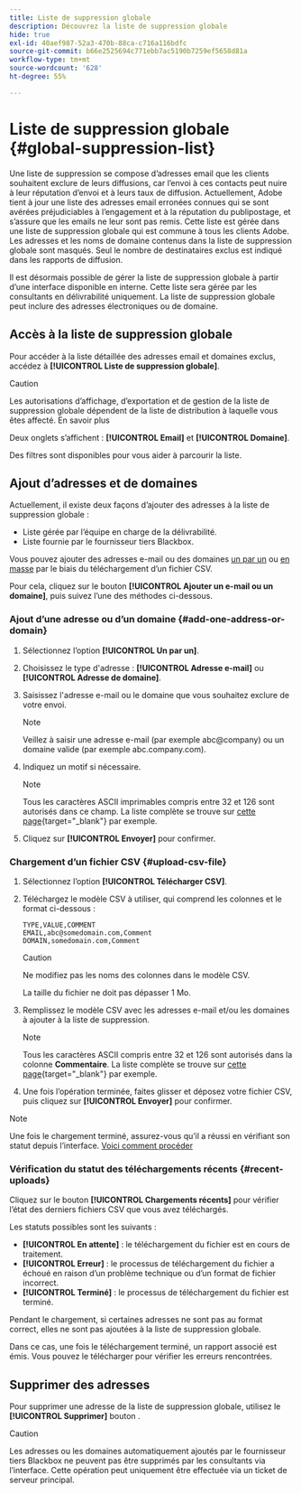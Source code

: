 ```yaml
---
title: Liste de suppression globale
description: Découvrez la liste de suppression globale
hide: true
exl-id: 40aef987-52a3-470b-88ca-c716a116bdfc
source-git-commit: b66e2525694c771ebb7ac5190b7259ef5658d81a
workflow-type: tm+mt
source-wordcount: '628'
ht-degree: 55%

---
```


# Liste de suppression globale {#global-suppression-list}

Une liste de suppression se compose d’adresses email que les clients souhaitent exclure de leurs diffusions, car l’envoi à ces contacts peut nuire à leur réputation d’envoi et à leurs taux de diffusion. Actuellement, Adobe tient à jour une liste des adresses email erronées connues qui se sont avérées préjudiciables à l’engagement et à la réputation du publipostage, et s’assure que les emails ne leur sont pas remis. Cette liste est gérée dans une liste de suppression globale qui est commune à tous les clients Adobe. Les adresses et les noms de domaine contenus dans la liste de suppression globale sont masqués. Seul le nombre de destinataires exclus est indiqué dans les rapports de diffusion.

Il est désormais possible de gérer la liste de suppression globale à partir d’une interface disponible en interne. Cette liste sera gérée par les consultants en délivrabilité uniquement. La liste de suppression globale peut inclure des adresses électroniques ou de domaine.

## Accès à la liste de suppression globale

Pour accéder à la liste détaillée des adresses email et domaines exclus, accédez à **[!UICONTROL Liste de suppression globale]**.

>[!CAUTION]
>
>Les autorisations d’affichage, d’exportation et de gestion de la liste de suppression globale dépendent de la liste de distribution à laquelle vous êtes affecté. En savoir plus

Deux onglets s’affichent : **[!UICONTROL Email]** et **[!UICONTROL Domaine]**.

Des filtres sont disponibles pour vous aider à parcourir la liste.

## Ajout d’adresses et de domaines

Actuellement, il existe deux façons d’ajouter des adresses à la liste de suppression globale :

* Liste gérée par l’équipe en charge de la délivrabilité.
* Liste fournie par le fournisseur tiers Blackbox.

Vous pouvez ajouter des adresses e-mail ou des domaines [un par un](#add-one-address-or-domain) ou [en masse](#upload-csv-file) par le biais du téléchargement d’un fichier CSV.

Pour cela, cliquez sur le bouton **[!UICONTROL Ajouter un e-mail ou un domaine]**, puis suivez l’une des méthodes ci-dessous.

### Ajout d’une adresse ou d’un domaine {#add-one-address-or-domain}

1. Sélectionnez l’option **[!UICONTROL Un par un]**.

1. Choisissez le type d&#39;adresse : **[!UICONTROL Adresse e-mail]** ou **[!UICONTROL Adresse de domaine]**.

1. Saisissez l&#39;adresse e-mail ou le domaine que vous souhaitez exclure de votre envoi.

   >[!NOTE]
   >
   >Veillez à saisir une adresse e-mail (par exemple abc@company) ou un domaine valide (par exemple abc.company.com).

1. Indiquez un motif si nécessaire.

   >[!NOTE]
   >
   >Tous les caractères ASCII imprimables compris entre 32 et 126 sont autorisés dans ce champ. La liste complète se trouve sur [cette page](https://en.wikipedia.org/wiki/Wikipedia:ASCII#ASCII_printable_characters){target="_blank"} par exemple.

1. Cliquez sur **[!UICONTROL Envoyer]** pour confirmer.

### Chargement d’un fichier CSV {#upload-csv-file}

1. Sélectionnez l’option **[!UICONTROL Télécharger CSV]**.

1. Téléchargez le modèle CSV à utiliser, qui comprend les colonnes et le format ci-dessous :

   ```
   TYPE,VALUE,COMMENT
   EMAIL,abc@somedomain.com,Comment
   DOMAIN,somedomain.com,Comment
   ```

   >[!CAUTION]
   >
   >Ne modifiez pas les noms des colonnes dans le modèle CSV.
   >
   >La taille du fichier ne doit pas dépasser 1 Mo.

1. Remplissez le modèle CSV avec les adresses e-mail et/ou les domaines à ajouter à la liste de suppression.

   >[!NOTE]
   >
   >Tous les caractères ASCII compris entre 32 et 126 sont autorisés dans la colonne **Commentaire**. La liste complète se trouve sur [cette page](https://en.wikipedia.org/wiki/Wikipedia:ASCII#ASCII_printable_characters){target="_blank"} par exemple.

1. Une fois l’opération terminée, faites glisser et déposez votre fichier CSV, puis cliquez sur **[!UICONTROL Envoyer]** pour confirmer.

>[!NOTE]
>
>Une fois le chargement terminé, assurez-vous qu’il a réussi en vérifiant son statut depuis l’interface. [Voici comment procéder](#recent-uploads)

### Vérification du statut des téléchargements récents {#recent-uploads}

Cliquez sur le bouton **[!UICONTROL Chargements récents]** pour vérifier l’état des derniers fichiers CSV que vous avez téléchargés.

Les statuts possibles sont les suivants :

* **[!UICONTROL En attente]** : le téléchargement du fichier est en cours de traitement.
* **[!UICONTROL Erreur]** : le processus de téléchargement du fichier a échoué en raison d’un problème technique ou d’un format de fichier incorrect.
* **[!UICONTROL Terminé]** : le processus de téléchargement du fichier est terminé.

Pendant le chargement, si certaines adresses ne sont pas au format correct, elles ne sont pas ajoutées à la liste de suppression globale.

Dans ce cas, une fois le téléchargement terminé, un rapport associé est émis. Vous pouvez le télécharger pour vérifier les erreurs rencontrées.

## Supprimer des adresses

Pour supprimer une adresse de la liste de suppression globale, utilisez le **[!UICONTROL Supprimer]** bouton .

>[!CAUTION]
>
>Les adresses ou les domaines automatiquement ajoutés par le fournisseur tiers Blackbox ne peuvent pas être supprimés par les consultants via l’interface. Cette opération peut uniquement être effectuée via un ticket de serveur principal.
